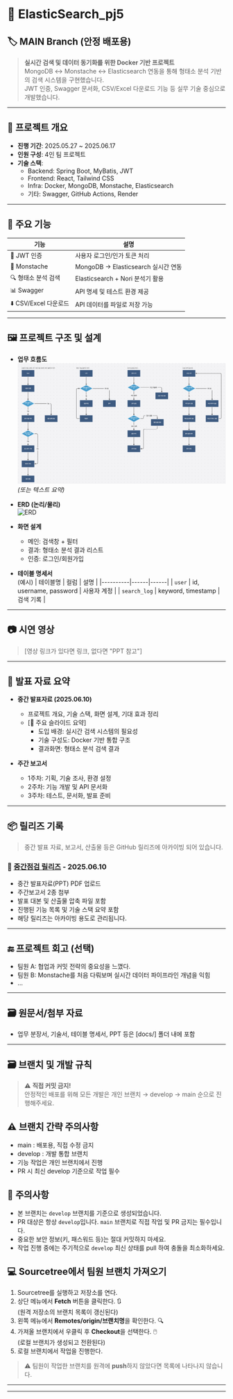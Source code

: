 # 🚀 ElasticSearch_pj5
## 🏷️ MAIN Branch (안정 배포용)





> **실시간 검색 및 데이터 동기화를 위한 Docker 기반 프로젝트**  
> MongoDB ↔ Monstache ↔ Elasticsearch 연동을 통해 형태소 분석 기반의 검색 시스템을 구현했습니다.  
> JWT 인증, Swagger 문서화, CSV/Excel 다운로드 기능 등 실무 기술 중심으로 개발했습니다.

---

## 📌 프로젝트 개요

- **진행 기간**: 2025.05.27 ~ 2025.06.17  
- **인원 구성**: 4인 팀 프로젝트  
- **기술 스택**:  
  - Backend: Spring Boot, MyBatis, JWT  
  - Frontend: React, Tailwind CSS  
  - Infra: Docker, MongoDB, Monstache, Elasticsearch  
  - 기타: Swagger, GitHub Actions, Render

---

## 🧩 주요 기능

| 기능 | 설명 |
|------|------|
| 🔐 JWT 인증 | 사용자 로그인/인가 토큰 처리 |
| 🔄 Monstache | MongoDB → Elasticsearch 실시간 연동 |
| 🔍 형태소 분석 검색 | Elasticsearch + Nori 분석기 활용 |
| 📊 Swagger | API 명세 및 테스트 환경 제공 |
| ⬇️ CSV/Excel 다운로드 | API 데이터를 파일로 저장 가능 |

---

## 🖼️ 프로젝트 구조 및 설계

- **업무 흐름도**  
  ![업무 흐름도](./docs/workflow.png) *(또는 텍스트 요약)*
  
- **ERD (논리/물리)**  
  ![ERD](./docs/erd.png)

- **화면 설계**  
  - 메인: 검색창 + 필터  
  - 결과: 형태소 분석 결과 리스트  
  - 인증: 로그인/회원가입  

- **테이블 명세서**  
  (예시)
  | 테이블명 | 컬럼 | 설명 |
  |----------|------|------|
  | `user` | id, username, password | 사용자 계정 |
  | `search_log` | keyword, timestamp | 검색 기록 |

---

## 📷 시연 영상
> [영상 링크가 있다면 링크, 없다면 "PPT 참고"]

---

## 📝 발표 자료 요약
- **중간 발표자료 (2025.06.10)**  
  - 프로젝트 개요, 기술 스택, 화면 설계, 기대 효과 정리  
  - [🧾 주요 슬라이드 요약]  
    - 도입 배경: 실시간 검색 시스템의 필요성  
    - 기술 구성도: Docker 기반 통합 구조  
    - 결과화면: 형태소 분석 검색 결과

- **주간 보고서**
  - 1주차: 기획, 기술 조사, 환경 설정  
  - 2주차: 기능 개발 및 API 문서화  
  - 3주차: 테스트, 문서화, 발표 준비

---


## 📦 릴리즈 기록
> 중간 발표 자료, 보고서, 산출물 등은 GitHub 릴리즈에 아카이빙 되어 있습니다.  
### 📌 [중간점검 릴리즈](https://github.com/yuriuser126/ElasticSearch_pj5/releases) - 2025.06.10

- 중간 발표자료(PPT) PDF 업로드  
- 주간보고서 2종 첨부  
- 발표 대본 및 산출물 압축 파일 포함  
- 진행된 기능 목록 및 기술 스택 요약 포함  
- 해당 릴리즈는 아카이빙 용도로 관리됩니다.

---

## 🔚 프로젝트 회고 (선택)

- 팀원 A: 협업과 커밋 전략의 중요성을 느꼈다.  
- 팀원 B: Monstache를 처음 다뤄보며 실시간 데이터 파이프라인 개념을 익힘  
- ...

---

## 🗃️ 원문서/첨부 자료

- 업무 분장서, 기술서, 테이블 명세서, PPT 등은 [docs/] 폴더 내에 포함


---

## 🗃️ 브랜치 및 개발 규칙

> ⚠️ **직접 커밋 금지!**  
> 안정적인 배포를 위해 모든 개발은 개인 브랜치 → develop → main 순으로 진행해주세요.

## ⚠️ 브랜치 간략 주의사항
- main : 배포용, 직접 수정 금지  
- develop : 개발 통합 브랜치  
- 기능 작업은 개인 브랜치에서 진행  
- PR 시 최신 develop 기준으로 작업 필수

## 📎 주의사항
- 본 브랜치는 `develop` 브랜치를 기준으로 생성되었습니다.
- PR 대상은 항상 `develop`입니다. `main` 브랜치로 직접 작업 및 PR 금지는 필수입니다.
- 중요한 보안 정보(키, 패스워드 등)는 절대 커밋하지 마세요.
- 작업 진행 중에는 주기적으로 `develop` 최신 상태를 pull 하여 충돌을 최소화하세요.

## 💻 Sourcetree에서 팀원 브랜치 가져오기

1. Sourcetree를 실행하고 저장소를 연다.
2. 상단 메뉴에서 **Fetch** 버튼을 클릭한다. 🔃  
   (원격 저장소의 브랜치 목록이 갱신된다)
3. 왼쪽 메뉴에서 **Remotes/origin/브랜치명**을 확인한다. 🔍
4. 가져올 브랜치에서 우클릭 후 **Checkout**을 선택한다. 🖱️  
   (로컬 브랜치가 생성되고 전환된다)
5. 로컬 브랜치에서 작업을 진행한다.

> ⚠️ 팀원이 작업한 브랜치를 원격에 **push**하지 않았다면 목록에 나타나지 않습니다.

---

---

